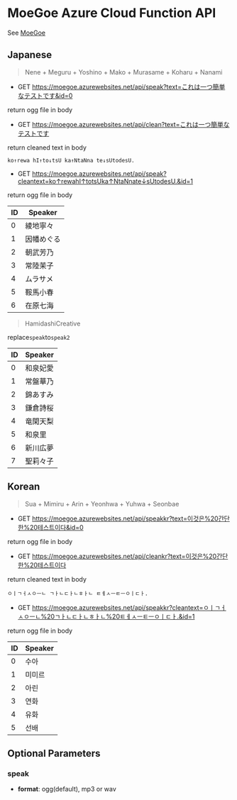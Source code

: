 # MoeGoe Azure Cloud Function API
See [MoeGoe](https://github.com/CjangCjengh/MoeGoe)

## Japanese

> Nene + Meguru + Yoshino + Mako + Murasame + Koharu + Nanami

- GET https://moegoe.azurewebsites.net/api/speak?text=これは一つ簡単なテストです&id=0

return ogg file in body

- GET https://moegoe.azurewebsites.net/api/clean?text=これは一つ簡単なテストです

return cleaned text in body

```
ko↑rewa hI↑to↓tsU ka↑NtaNna te↓sUtodesU.
```

- GET https://moegoe.azurewebsites.net/api/speak?cleantext=ko↑rewahI↑totsUka↑NtaNnate↓sUtodesU.&id=1

return ogg file in body

|  ID   | Speaker  |
|  ----  | ----  |
| 0 | 綾地寧々 |
| 1 | 因幡めぐる |
| 2 | 朝武芳乃 |
| 3 | 常陸茉子 |
| 4 | ムラサメ |
| 5 | 鞍馬小春 |
| 6 | 在原七海 |

> HamidashiCreative

replace`speak`to`speak2`

|  ID   | Speaker  |
|  ----  | ----  |
| 0 | 和泉妃愛 |
| 1 | 常盤華乃 |
| 2 | 錦あすみ |
| 3 | 鎌倉詩桜 |
| 4 | 竜閑天梨 |
| 5 | 和泉里 |
| 6 | 新川広夢 |
| 7 | 聖莉々子 |


## Korean

> Sua + Mimiru + Arin + Yeonhwa + Yuhwa + Seonbae

- GET https://moegoe.azurewebsites.net/api/speakkr?text=이것은%20간단한%20테스트이다&id=0

return ogg file in body

- GET https://moegoe.azurewebsites.net/api/cleankr?text=이것은%20간단한%20테스트이다

return cleaned text in body

```
ㅇㅣㄱㅓㅅㅇㅡㄴ ㄱㅏㄴㄷㅏㄴㅎㅏㄴ ㅌㅔㅅㅡㅌㅡㅇㅣㄷㅏ.
```

- GET https://moegoe.azurewebsites.net/api/speakkr?cleantext=ㅇㅣㄱㅓㅅㅇㅡㄴ%20ㄱㅏㄴㄷㅏㄴㅎㅏㄴ%20ㅌㅔㅅㅡㅌㅡㅇㅣㄷㅏ.&id=1

return ogg file in body

|  ID   | Speaker  |
|  ----  | ----  |
| 0 | 수아 |
| 1 | 미미르 |
| 2 | 아린 |
| 3 | 연화 |
| 4 | 유화 |
| 5 | 선배 |

## Optional Parameters

### speak
- **format**: ogg(default), mp3 or wav
